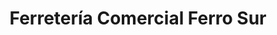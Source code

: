 ---
title: "Ferretería Comercial Ferro Sur"
url: /quito/ferreteria-comercial-ferro-sur/
shop: hardware
---